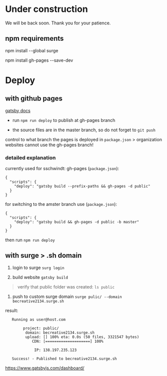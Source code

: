 


# Under construction

We will be back soon. Thank you for your patience.


## npm requirements

npm install --global surge

npm install gh-pages --save-dev


# Deploy 


## with github pages

[gatsby docs](https://www.gatsbyjs.com/docs/how-gatsby-works-with-github-pages/)

* run `npm run deploy` to publish at gh-pages branch

* the source files are in the master branch, so do not forget to `git push`

control to what branch the pages is deployed in `package.json` > organization websites cannot use the gh-pages branch!

### detailed explanation

currently used for sschwindt: gh-pages (`package.json`):

```
{
  "scripts": {
    "deploy": "gatsby build --prefix-paths && gh-pages -d public"
  }
}
```

for switching to the amster branch use (`package.json`):

```
{
  "scripts": {
    "deploy": "gatsby build && gh-pages -d public -b master"
  }
}
```

then run `npm run deploy`

## with surge > .sh domain


1. login to surge
`surg login`

1. build website
`gatsby build`
> verify that public folder was created: `ls public`

1. push to custom surge domain 
`surge pulic/ --domain becreative2134.surge.sh` 

result:

```
   Running as user@host.com 

        project: public/
         domain: becreative2134.surge.sh
         upload: [] 100% eta: 0.0s (50 files, 3321547 bytes)
            CDN: [====================] 100%

             IP: 138.197.235.123

   Success! - Published to becreative2134.surge.sh
```


https://www.gatsbyjs.com/dashboard/